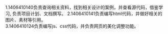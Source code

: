 1.1406410140负责查询相关资料，找到相关设计的案例，并查看源代码，借鉴学习, 负责项目计划、文档撰写。
2.1406410141负责编写html代码，并做好相关的图片、素材等引用。     
3.1406410124负责编写js、css代码，并负责网页的美化调整功能。
